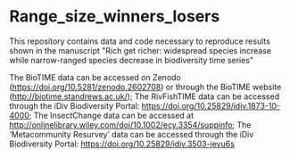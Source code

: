 # Range_size_winners_losers
This repository contains data and code necessary to reproduce results shown in the manuscript "Rich get richer: widespread species increase while narrow-ranged species decrease in biodiversity time series"

The BioTIME data can be accessed on Zenodo (https://doi.org/10.5281/zenodo.2602708) or through the BioTIME website (http://biotime.standrews.ac.uk/); The RivFishTIME data can be accessed through the iDiv Biodiversity Portal: https://doi.org/10.25829/idiv.1873-10-4000; The InsectChange data can be accessed at http://onlinelibrary.wiley.com/doi/10.1002/ecy.3354/suppinfo; The ‘Metacommunity Resurvey’ data can be accessed through the iDiv Biodiversity Portal: https://doi.org/10.25829/idiv.3503-jevu6s
